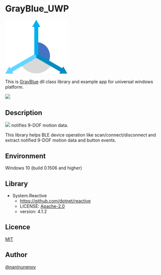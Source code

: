 GrayBlue_UWP
====

<img src="https://github.com/naninunenoy/GrayBlue/blob/doc/doc/icon.png" width="200" />

This is [GrayBlue](https://github.com/naninunenoy/GrayBlue) dll class library and example app for universal windows platform.

<img src="https://img.shields.io/badge/platform-windows(UWP)-lightGray.svg" /> 

## Description

<img src="https://img.shields.io/badge/Gray-Blue-blue.svg?labelColor=lightGray" /> notifies 9-DOF motion data.

This library helps BLE device operation like scan/connect/disconnect and extract notified 9-DOF motion data and button events.

## Environment
Windows 10 (build 0.1506 and higher)

## Library
 * System.Reactive
    - https://github.com/dotnet/reactive
    - LICENSE: [Apache-2.0](https://licenses.nuget.org/Apache-2.0)
    - version: 4.1.2

## Licence
[MIT](https://github.com/naninunenoy/GrayBlue_UWP/blob/master/LICENSE)

## Author
[@naninunenoy](https://github.com/naninunenoy)
